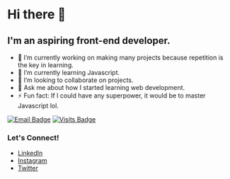 # Hi there 👋

## I'm an aspiring front-end developer.

- 🔭 I’m currently working on making many projects because repetition is the key in learning.
- 🌱 I’m currently learning Javascript.
- 👯 I’m looking to collaborate on projects.
- 💬 Ask me about how I started learning web development.
- ⚡ Fun fact: If I could have any superpower, it would be to master Javascript lol.
<!-- - 😄 Pronouns: He/His
- 🤔 I’m looking for help with ... -->

[![Email Badge](https://img.shields.io/badge/-Email-c14438?style=flat-square&logo=Gmail&logoColor=white&link=mailto:rptoyhacao@gmail.com)](mailto:rptoyhacao@gmail.com)
[![Visits Badge](https://badges.pufler.dev/visits/rontoyhacao/git-badges)](https://badges.pufler.dev)

### Let's Connect!
- [LinkedIn](https://www.linkedin.com/in/rontoyhacao)
- [Instagram](https://www.instagram.com/rontoyhacao/)
- [Twitter](https://twitter.com/rontoyhacao)
<!-- <img align="right" src="https://github-readme-stats.vercel.app/api?username=rontoyhacao&show_icons=true&hide_border=true"> -->

<!--
**rontoyhacao/rontoyhacao** is a ✨ _special_ ✨ repository because its `README.md` (this file) appears on your GitHub profile.


-->
